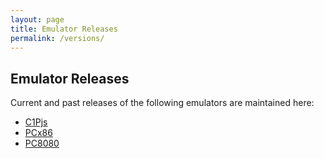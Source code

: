 ```yaml
---
layout: page
title: Emulator Releases
permalink: /versions/
---
```


Emulator Releases
---

Current and past releases of the following emulators are maintained here:

- [C1Pjs](c1pjs/)
- [PCx86](pcx86/)
- [PC8080](pc8080/)
